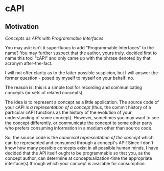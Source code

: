 # cAPI

## Motivation

*Concepts as APIs with Programmable Interfaces*

You may ask: isn't it superfluous to add "Programmable Interfaces" to the name? You may further suspect that the author, yours truly, decided first to name this tool "cAPI" and only came up with the phrase denoted by that acronym after-the-fact.

I will not offer clarity as to the latter possible suspicion, but I will answer the former question - posed by myself to myself on your behalf: no.

The reason is: this is a simple tool for recording and communicating concepts (or sets of related concepts).

The idea is to represent a concept as a little application. The source code of your cAPI *is a representation of a concept*  (thus, the commit history of a particular cAPI functions as the history of the evolution of your understanding of some concept). However, sometimes you may want to see the concept differently, or communicate the concept to some other party who prefers consuming information in a medium other than source code.

So, the source code is the *canonical representation of the concept* which can be represented and consumed through a concept's API! Since I don't know how many possible concepts exist in all possible human minds, I have decided that the API itself ought to be programmable so that you, as the concept author, can determine at conceptualization-time the appropriate interface(s) through which your concept is available for consumption.   

